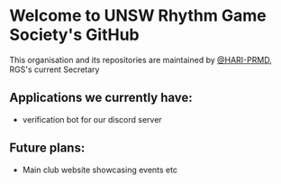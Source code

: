 # Welcome to UNSW Rhythm Game Society's GitHub

This organisation and its repositories are maintained by [@HARI-PRMD](https://github.com/HARI-PRMD), RGS's current Secretary

## Applications we currently have:

- verification bot for our discord server

## Future plans: 

- Main club website showcasing events etc
